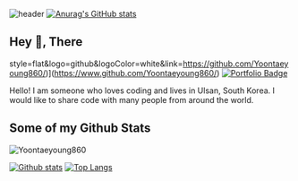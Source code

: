 ![header](https://capsule-render.vercel.app/api?type=waving&color=auto&height=300&section=header&text=TaeyoungYoon&fontSize=90&animation=fadeIn&fontAlignY=38&)
[![Anurag's GitHub stats](https://github-readme-stats.vercel.app/api?username=Yoontaeyoung860)](https://github.com/anuraghazra/github-readme-stats)
## Hey 👋, There
style=flat&logo=github&logoColor=white&link=https://github.com/Yoontaeyoung860/)](https://www.github.com/Yoontaeyoung860/) [![Portfolio Badge](https://img.shields.io/badge/portfolio-web-blue?style=flat&link=Yoontaeyoung860@gmail.com/)](Yoontaeyoung860@gmail.com/) <p align='left'>Hello! I am someone who loves coding and lives in Ulsan, South Korea. I would like to share code with many people from around the world.</p>
## Some of my Github Stats
<p align=left> <img src=https://komarev.com/ghpvc/?username=Yoontaeyoung860 alt=Yoontaeyoung860 /> </p>

[![Github stats](https://github-readme-stats.vercel.app/api?username=Yoontaeyoung860&show_icons=true&include_all_commits=true)](https://github.com/Yoontaeyoung860/github-readme-stats)
[![Top Langs](https://github-readme-stats.vercel.app/api/top-langs/?username=Yoontaeyoung860&layout=compact)](https://github.com/Yoontaeyoung860/github-readme-stats)
